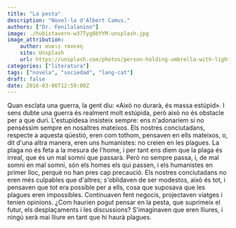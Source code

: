 ```yaml
---
title: "La pesta"
description: "Novel·la d'Albert Camus."
authors: ["Dr. Fenilalanino"]
image: ./hubistavern-w37Tyg8bYYM-unsplash.jpg
image_attribution:
    author: нυвιѕ тανєяη
    site: Unsplash
    url: https://unsplash.com/photos/person-holding-umbrella-with-light-w37Tyg8bYYM
categories: ["literatura"]
tags: ["novela", "sociedad", "lang-cat"]
draft: false
date: 2016-03-06T12:59:00Z
---
```


Quan esclata una guerra, la gent diu: «Això no durarà, és massa estúpid». I sens dubte una guerra és realment molt estúpida, però això no és obstacle per a que duri. L'estupidesa insisteix sempre: ens n'adonaríem si no penséssim sempre en nosaltres mateixos. Els nostres conciutadans, respecte a aquesta qüestió, eren com tothom, pensaven en ells mateixos, o, dit d'una altra manera, eren uns humanistes: no creien en les plagues. La plaga no és feta a la mesura de l'home, i per tant ens diem que la plaga és irreal, que és un mal somni que passarà. Però no sempre passa, i, de mal somni en mal somni, són els homes els qui passen, i els humanistes en primer lloc, perquè no han pres cap precaució. Els nostres conciutadans no eren més culpables que d'altres; s'oblidaven de ser modestos, això és tot, i pensaven que tot era possible per a ells, cosa que suposava que les plagues eren impossibles. Continuaven fent negocis, projectaven viatges i tenien opinions. ¿Com haurien pogut pensar en la pesta, que suprimeix el futur, els desplaçaments i les discussions? S'imaginaven que eren lliures, i ningú serà mai lliure en tant que hi haurà plagues.
